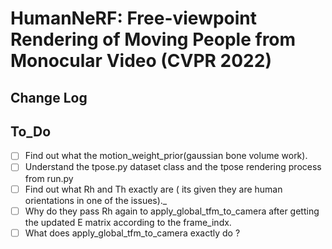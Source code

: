 # HumanNeRF: Free-viewpoint Rendering of Moving People from Monocular Video (CVPR 2022)

## Change Log

## To_Do
- [ ] Find out what the motion_weight_prior(gaussian bone volume work).
- [ ] Understand the tpose.py dataset class and the tpose rendering process from run.py
- [ ] Find out what Rh and Th exactly are ( its given they are human orientations in one of the issues)._
- [ ] Why do they pass Rh again to apply_global_tfm_to_camera after getting the updated E matrix according to the frame_indx.
- [ ] What does apply_global_tfm_to_camera exactly do ?